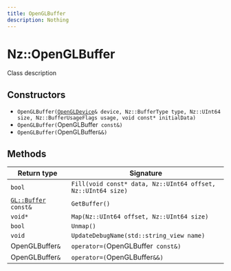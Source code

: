 ```yaml
---
title: OpenGLBuffer
description: Nothing
---
```


# Nz::OpenGLBuffer

Class description

## Constructors

- `OpenGLBuffer(`[`OpenGLDevice`](documentation/generated/OpenGLRenderer/OpenGLDevice.md)`& device, Nz::BufferType type, Nz::UInt64 size, Nz::BufferUsageFlags usage, void const* initialData)`
- `OpenGLBuffer(`OpenGLBuffer` const&)`
- `OpenGLBuffer(`OpenGLBuffer`&&)`

## Methods

| Return type | Signature |
| ----------- | --------- |
| `bool` | `Fill(void const* data, Nz::UInt64 offset, Nz::UInt64 size)` |
| [`GL::Buffer`](documentation/generated/OpenGLRenderer/GL.Buffer.md)` const&` | `GetBuffer()` |
| `void*` | `Map(Nz::UInt64 offset, Nz::UInt64 size)` |
| `bool` | `Unmap()` |
| `void` | `UpdateDebugName(std::string_view name)` |
| OpenGLBuffer`&` | `operator=(`OpenGLBuffer` const&)` |
| OpenGLBuffer`&` | `operator=(`OpenGLBuffer`&&)` |
